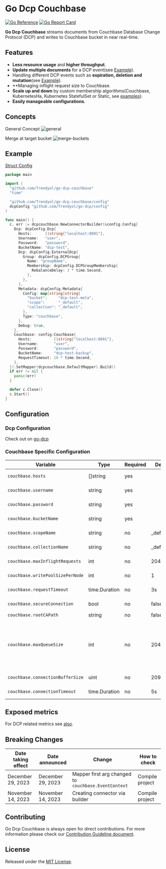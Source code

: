 # Go Dcp Couchbase

[![Go Reference](https://pkg.go.dev/badge/github.com/Trendyol/go-dcp-couchbase.svg)](https://pkg.go.dev/github.com/Trendyol/go-dcp-couchbase) [![Go Report Card](https://goreportcard.com/badge/github.com/Trendyol/go-dcp-couchbase)](https://goreportcard.com/report/github.com/Trendyol/go-dcp-couchbase)

**Go Dcp Couchbase** streams documents from Couchbase Database Change Protocol (DCP) and writes to
Couchbase bucket in near real-time.

## Features

* **Less resource usage** and **higher throughput**.
* **Update multiple documents** for a DCP event(see [Example](#example)).
* Handling different DCP events such as **expiration, deletion and mutation**(see [Example](#example)).
* **Managing inflight request size to Couchbase.
* **Scale up and down** by custom membership algorithms(Couchbase, KubernetesHa, Kubernetes StatefulSet or
  Static, see [examples](https://github.com/Trendyol/go-dcp#examples)).
* **Easily manageable configurations**.

## Concepts
General Concept
![general](docs/couchbase-dcp.png)

Merge at target bucket
![merge-buckets](docs/couchbase-merge-buckets.png)


## Example

[Struct Config](example/struct-config/main.go)

```go
package main

import (
  "github.com/Trendyol/go-dcp-couchbase"
  "time"

  "github.com/Trendyol/go-dcp-couchbase/config"
  dcpConfig "github.com/Trendyol/go-dcp/config"
)

func main() {
  c, err := dcpcouchbase.NewConnectorBuilder(&config.Config{
    Dcp: dcpConfig.Dcp{
      Hosts:      []string{"localhost:8091"},
      Username:   "user",
      Password:   "password",
      BucketName: "dcp-test",
      Dcp: dcpConfig.ExternalDcp{
        Group: dcpConfig.DCPGroup{
          Name: "groupName",
          Membership: dcpConfig.DCPGroupMembership{
            RebalanceDelay: 3 * time.Second,
          },
        },
      },
      Metadata: dcpConfig.Metadata{
        Config: map[string]string{
          "bucket":     "dcp-test-meta",
          "scope":      "_default",
          "collection": "_default",
        },
        Type: "couchbase",
      },
      Debug: true,
    },
    Couchbase: config.Couchbase{
      Hosts:          []string{"localhost:8091"},
      Username:       "user",
      Password:       "password",
      BucketName:     "dcp-test-backup",
      RequestTimeout: 10 * time.Second,
    },
  }).SetMapper(dcpcouchbase.DefaultMapper).Build()
  if err != nil {
    panic(err)
  }

  defer c.Close()
  c.Start()
}
```

## Configuration

### Dcp Configuration

Check out on [go-dcp](https://github.com/Trendyol/go-dcp#configuration)

### Couchbase Specific Configuration

| Variable                         | Type          | Required | Default  | Description                         |                                                           
|----------------------------------|---------------|----------|----------|-------------------------------------|
| `couchbase.hosts`                | []string      | yes      |          | Couchbase connection urls           |
| `couchbase.username`             | string        | yes      |          | Defines Couchbase username          |
| `couchbase.password`             | string        | yes      |          | Defines Couchbase password          |
| `couchbase.bucketName`           | string        | yes      |          | Defines Couchbase bucket name       |
| `couchbase.scopeName`            | string        | no       | _default | Defines Couchbase scope name        |
| `couchbase.collectionName`       | string        | no       | _default | Defines Couchbase collection name   |
| `couchbase.maxInflightRequests`  | int           | no       | 2048     | Maximum message count for Couchbase |
| `couchbase.writePoolSizePerNode` | int           | no       | 1        | Write connection pool size per node |
| `couchbase.requestTimeout`       | time.Duration | no       | 3s       | Maximum request waiting time        |
| `couchbase.secureConnection`     | bool          | no       | false    | Enables secure connection.          |
| `couchbase.rootCAPath`           | string        | no       | false    | Defines root CA path.               |
| `couchbase.maxQueueSize`         | int           | no       | 2048     | The maximum number of requests that can be queued waiting to be sent to a node. `2048` is default. Check this if you get queue overflowed or queue full. |
| `couchbase.connectionBufferSize` | uint          | no       | 20971520 | Defines connectionBufferSize.       |
| `couchbase.connectionTimeout`    | time.Duration | no       | 5s       | Defines connectionTimeout.          |

## Exposed metrics

For DCP related metrics see [also](https://github.com/Trendyol/go-dcp#exposed-metrics).

## Breaking Changes

| Date taking effect | Date announced    | Change                                               | How to check    |
|--------------------|-------------------|------------------------------------------------------|-----------------|
| December 29, 2023  | December 29, 2023 | Mapper first arg changed to `couchbase.EventContext` | Compile project |
| November 14, 2023  | November 14, 2023 | Creating connector via builder                       | Compile project |

## Contributing

Go Dcp Couchbase is always open for direct contributions. For more information please check
our [Contribution Guideline document](./CONTRIBUTING.md).

## License

Released under the [MIT License](LICENSE).
